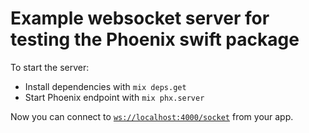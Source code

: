 # Example websocket server for testing the Phoenix swift package

To start the server:

* Install dependencies with `mix deps.get`
* Start Phoenix endpoint with `mix phx.server`

Now you can connect to [`ws://localhost:4000/socket`](ws://localhost:4000/socket) from your app.